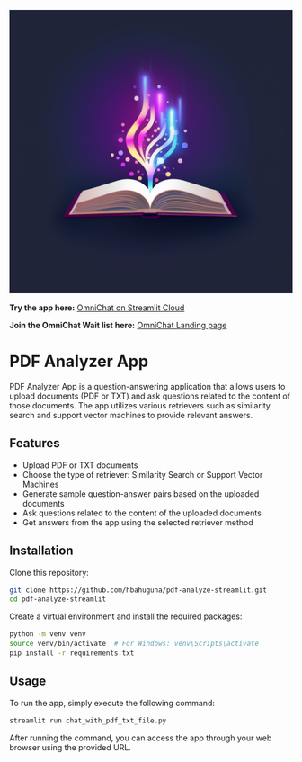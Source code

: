 ![Logo](img/logo1.png "Logo")


**Try the app here:** [OmniChat on Streamlit Cloud](https://omnichat.streamlit.app/)

**Join the OmniChat Wait list here:** [OmniChat Landing page](https://yep.so/p/omnichat)

# PDF Analyzer App

PDF Analyzer App is a question-answering application that allows users to upload documents (PDF or TXT) and ask questions related to the content of those documents. The app utilizes various retrievers such as similarity search and support vector machines to provide relevant answers.

## Features

- Upload PDF or TXT documents
- Choose the type of retriever: Similarity Search or Support Vector Machines
- Generate sample question-answer pairs based on the uploaded documents
- Ask questions related to the content of the uploaded documents
- Get answers from the app using the selected retriever method

## Installation

Clone this repository:

```bash
git clone https://github.com/hbahuguna/pdf-analyze-streamlit.git
cd pdf-analyze-streamlit
```

Create a virtual environment and install the required packages:

```bash
python -m venv venv
source venv/bin/activate  # For Windows: venv\Scripts\activate
pip install -r requirements.txt
```

## Usage
To run the app, simply execute the following command:

```bash
streamlit run chat_with_pdf_txt_file.py
```

After running the command, you can access the app through your web browser using the provided URL.

